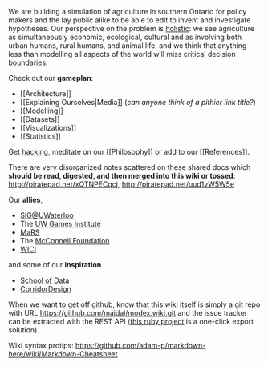 We are building a simulation of agriculture in southern Ontario for policy makers and the lay public alike to be able to edit to invent and investigate hypotheses. Our perspective on the problem is [holistic](http://www.sigeneration.ca/making-systems-thinking-slogan/): we see agriculture as simultaneously economic, ecological, cultural and as involving both urban humans, rural humans, and animal life, and we think that anything less than modelling all aspects of the world will miss critical decision boundaries.

Check out our **gameplan**:
* [[Architecture]]
* [[Explaining Ourselves|Media]] (_can anyone think of a pithier link title?_)
* [[Modelling]]
* [[Datasets]]
* [[Visualizations]]
* [[Statistics]]

Get [hacking](https://github.com/majdal/modex/tree/master/src/README.md), meditate on our [[Philosophy]] or add to our [[References]].

There are very disorganized notes scattered on these shared docs which **should be read, digested, and then merged into this wiki or tossed**: http://piratepad.net/xQTNPECqcj, http://piratepad.net/uud1vW5W5e


Our **allies**,
* [SiG@UWaterloo](http://sig.uwaterloo.ca)
* The [UW Games Institute](https://uwaterloo.ca/games-institute/)
* [MaRS](http://data.marsdd.com)
* The [McConnell Foundation](http://www.mcconnellfoundation.ca/en)
* [WICI](http://wici.ca)

and some of our **inspiration**
* [School of Data](http://schoolofdata.org/)
* [CorridorDesign](http://corridordesign.org/)

When we want to get off github, know that this wiki itself is simply a git repo with URL https://github.com/majdal/modex.wiki.git and the issue tracker can be extracted with the REST API ([this ruby project](http://github.com/sorich87/github-to-bitbucket-issues-migration) is a one-click export solution).

Wiki syntax protips: https://github.com/adam-p/markdown-here/wiki/Markdown-Cheatsheet